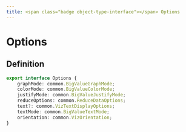 ```yaml
---
title: <span class="badge object-type-interface"></span> Options
---
```

# <span class="badge object-type-interface"></span> Options

## Definition

```typescript
export interface Options {
	graphMode: common.BigValueGraphMode;
	colorMode: common.BigValueColorMode;
	justifyMode: common.BigValueJustifyMode;
	reduceOptions: common.ReduceDataOptions;
	text?: common.VizTextDisplayOptions;
	textMode: common.BigValueTextMode;
	orientation: common.VizOrientation;
}

```
